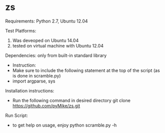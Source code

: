 # zs
Requirements:
Python 2.7, Ubuntu 12.04

Test Platforms:
1) Was deveoped on Ubuntu 14.04
2) tested on virtual machine with Ubuntu 12.04 


Dependencies: only from built-in standard library
- Instruction:
- Make sure to include the following statement 
  at the top of the script (as is done in scramble.py)
- import argparse, sys

Installation instructions:
- Run the following command in desired directory
  git clone https://github.com/pyMike/zs.git

Run Script: 
- to get help on usage, enjoy
  python scramble.py -h 
